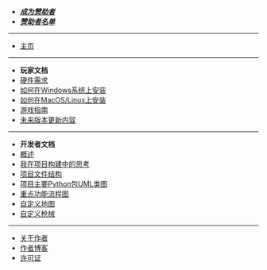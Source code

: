 - [***成为赞助者***](/support.md)
- [***赞助者名单***](/supporter.md)
---
- [主页](/README.md)
---
- **玩家文档**
- [硬件需求](/Player/require.md)
- [如何在Windows系统上安装](/Player/open_windows.md)
- [如何在MacOS/Linux上安装](/Player/open_unix.md)
- [游戏指南](/Player/how_to_play.md)
- [未来版本更新内容](/Player/future.md)
---
- **开发者文档**
- [概述](/Develop/README.md)
- [我在项目构建中的思考](/Develop/design/tking.md)
- [项目文件结构](/Develop/struct.md)
- [项目主要Python包UML类图](Develop/UML/index.md)
- [重点功能流程图](Develop/flow/index.md)
- [自定义地图](/Develop/map/README.md)
- [自定义枪械](/Develop/thing/README.md)
---
- [关于作者](/anther.md)
- [作者博客](https://www.peler.top)
- [许可证](/LICENSE.md)
